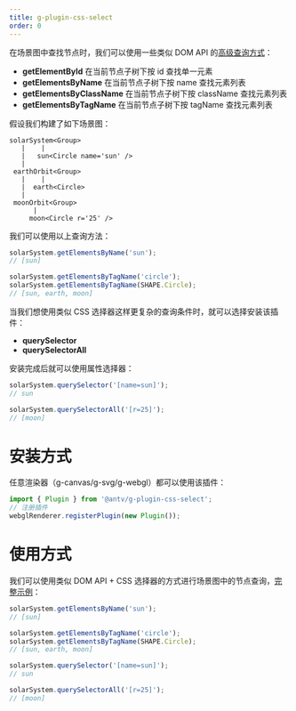 ```yaml
---
title: g-plugin-css-select
order: 0
---
```


在场景图中查找节点时，我们可以使用一些类似 DOM API 的[高级查询方式](/zh/docs/api/basic/display-object#高级查询)：

-   **getElementById** 在当前节点子树下按 id 查找单一元素
-   **getElementsByName** 在当前节点子树下按 name 查找元素列表
-   **getElementsByClassName** 在当前节点子树下按 className 查找元素列表
-   **getElementsByTagName** 在当前节点子树下按 tagName 查找元素列表

假设我们构建了如下场景图：

```
solarSystem<Group>
   |    |
   |   sun<Circle name='sun' />
   |
 earthOrbit<Group>
   |    |
   |  earth<Circle>
   |
 moonOrbit<Group>
      |
     moon<Circle r='25' />
```

我们可以使用以上查询方法：

```javascript
solarSystem.getElementsByName('sun');
// [sun]

solarSystem.getElementsByTagName('circle');
solarSystem.getElementsByTagName(SHAPE.Circle);
// [sun, earth, moon]
```

当我们想使用类似 CSS 选择器这样更复杂的查询条件时，就可以选择安装该插件：

-   **querySelector**
-   **querySelectorAll**

安装完成后就可以使用属性选择器：

```js
solarSystem.querySelector('[name=sun]');
// sun

solarSystem.querySelectorAll('[r=25]');
// [moon]
```

# 安装方式

任意渲染器（g-canvas/g-svg/g-webgl）都可以使用该插件：

```js
import { Plugin } from '@antv/g-plugin-css-select';
// 注册插件
webglRenderer.registerPlugin(new Plugin());
```

# 使用方式

我们可以使用类似 DOM API + CSS 选择器的方式进行场景图中的节点查询，[完整示例](/zh/examples/plugins#css-select)：

```javascript
solarSystem.getElementsByName('sun');
// [sun]

solarSystem.getElementsByTagName('circle');
solarSystem.getElementsByTagName(SHAPE.Circle);
// [sun, earth, moon]

solarSystem.querySelector('[name=sun]');
// sun

solarSystem.querySelectorAll('[r=25]');
// [moon]
```

<!-- <playground path='examples/plugins/demo/css-select.js' rid='container'></playground> -->
